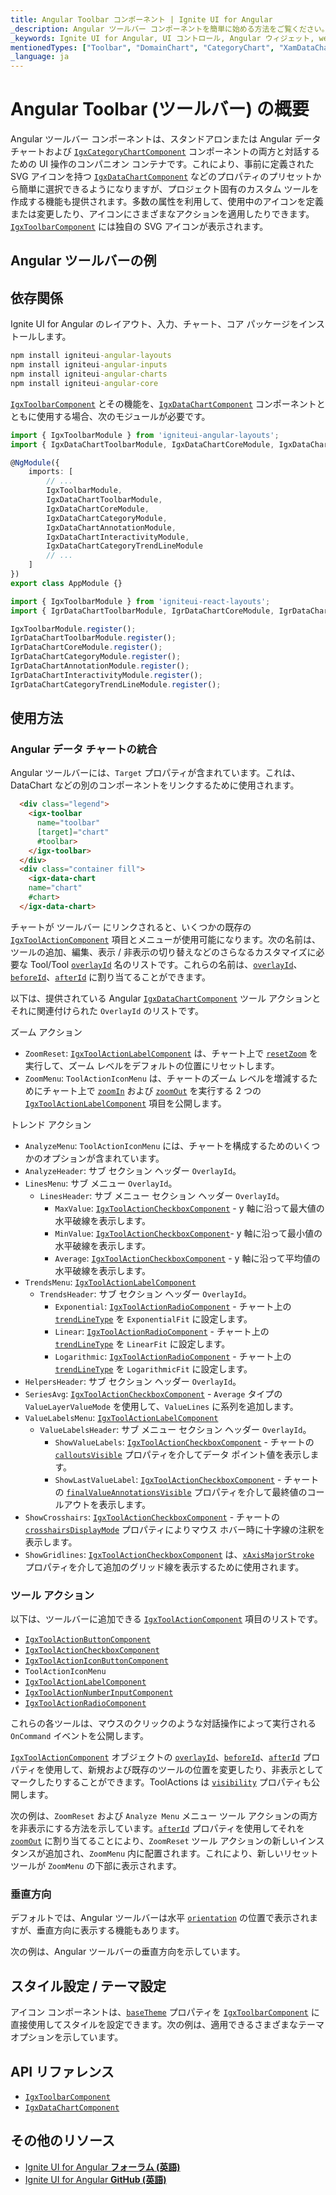 ```yaml
---
title: Angular Toolbar コンポーネント | Ignite UI for Angular
_description: Angular ツールバー コンポーネントを簡単に始める方法をご覧ください。データ チャートと互換性があります。
_keywords: Ignite UI for Angular, UI コントロール, Angular ウィジェット, web ウィジェット, UI ウィジェット, Angular, ネイティブ Angular コンポーネント スイート, ネイティブ Angular コントロール, ネイティブ Angular コンポーネント ライブラリ, Angular ツールバー コンポーネント, Angular ツールバー コントロール
mentionedTypes: ["Toolbar", "DomainChart", "CategoryChart", "XamDataChart"]
_language: ja
---
```


# Angular Toolbar (ツールバー) の概要

Angular ツールバー コンポーネントは、スタンドアロンまたは Angular データ チャートおよび [`IgxCategoryChartComponent`]({environment:dvApiBaseUrl}/products/ignite-ui-angular/api/docs/typescript/latest/classes/igniteui_angular_charts.igxcategorychartcomponent.html) コンポーネントの両方と対話するための UI 操作のコンパニオン コンテナです。これにより、事前に定義された SVG アイコンを持つ [`IgxDataChartComponent`]({environment:dvApiBaseUrl}/products/ignite-ui-angular/api/docs/typescript/latest/classes/igniteui_angular_charts.igxdatachartcomponent.html) などのプロパティのプリセットから簡単に選択できるようになりますが、プロジェクト固有のカスタム ツールを作成する機能も提供されます。多数の属性を利用して、使用中のアイコンを定義または変更したり、アイコンにさまざまなアクションを適用したりできます。[`IgxToolbarComponent`]({environment:dvApiBaseUrl}/products/ignite-ui-angular/api/docs/typescript/latest/classes/igniteui_angular_layouts.igxtoolbarcomponent.html) には独自の SVG アイコンが表示されます。

## Angular ツールバーの例

<code-view style="height: 600px" alt="Angular ツールバーの例"
           data-demos-base-url="{environment:dvDemosBaseUrl}"
                    iframe-src="{environment:dvDemosBaseUrl}/charts/toolbar/actions-built-in-data-chart"
                                                 github-src="charts/toolbar/actions-built-in-data-chart">
</code-view>


## 依存関係

<!-- Angular, WebComponents, React -->

Ignite UI for Angular のレイアウト、入力、チャート、コア パッケージをインストールします。

```cmd
npm install igniteui-angular-layouts
npm install igniteui-angular-inputs
npm install igniteui-angular-charts
npm install igniteui-angular-core
```

[`IgxToolbarComponent`]({environment:dvApiBaseUrl}/products/ignite-ui-angular/api/docs/typescript/latest/classes/igniteui_angular_layouts.igxtoolbarcomponent.html) とその機能を、[`IgxDataChartComponent`]({environment:dvApiBaseUrl}/products/ignite-ui-angular/api/docs/typescript/latest/classes/igniteui_angular_charts.igxdatachartcomponent.html) コンポーネントとともに使用する場合、次のモジュールが必要です。

```ts
import { IgxToolbarModule } from 'igniteui-angular-layouts';
import { IgxDataChartToolbarModule, IgxDataChartCoreModule, IgxDataChartCategoryModule, IgxDataChartAnnotationModule, IgxDataChartInteractivityModule, IgxDataChartCategoryTrendLineModule  } from 'igniteui-angular-charts';

@NgModule({
    imports: [
        // ...
        IgxToolbarModule,
        IgxDataChartToolbarModule,
        IgxDataChartCoreModule,
        IgxDataChartCategoryModule,
        IgxDataChartAnnotationModule,
        IgxDataChartInteractivityModule,
        IgxDataChartCategoryTrendLineModule
        // ...
    ]
})
export class AppModule {}
```

```ts
import { IgxToolbarModule } from 'igniteui-react-layouts';
import { IgrDataChartToolbarModule, IgrDataChartCoreModule, IgrDataChartCategoryModule, IgrDataChartAnnotationModule, IgrDataChartInteractivityModule, IgrDataChartCategoryTrendLineModule  } from 'igniteui-react-charts';

IgxToolbarModule.register();
IgrDataChartToolbarModule.register();
IgrDataChartCoreModule.register();
IgrDataChartCategoryModule.register();
IgrDataChartAnnotationModule.register();
IgrDataChartInteractivityModule.register();
IgrDataChartCategoryTrendLineModule.register();
```

<!-- end:Angular, WebComponents, React -->

## 使用方法

### Angular データ チャートの統合

Angular ツールバーには、`Target` プロパティが含まれています。これは、DataChart などの別のコンポーネントをリンクするために使用されます。

```html
  <div class="legend">
    <igx-toolbar
      name="toolbar"
      [target]="chart"
      #toolbar>
    </igx-toolbar>
  </div>
  <div class="container fill">
    <igx-data-chart
    name="chart"
    #chart>
  </igx-data-chart>
```

チャートが ツールバー にリンクされると、いくつかの既存の [`IgxToolActionComponent`]({environment:dvApiBaseUrl}/products/ignite-ui-angular/api/docs/typescript/latest/classes/igniteui_angular_layouts.igxtoolactioncomponent.html) 項目とメニューが使用可能になります。次の名前は、ツールの追加、編集、表示 / 非表示の切り替えなどのさらなるカスタマイズに必要な Tool/Tool [`overlayId`]({environment:dvApiBaseUrl}/products/ignite-ui-angular/api/docs/typescript/latest/classes/igniteui_angular_layouts.igxtoolactioncomponent.html#overlayid) 名のリストです。これらの名前は、[`overlayId`]({environment:dvApiBaseUrl}/products/ignite-ui-angular/api/docs/typescript/latest/classes/igniteui_angular_layouts.igxtoolactioncomponent.html#overlayid)、[`beforeId`]({environment:dvApiBaseUrl}/products/ignite-ui-angular/api/docs/typescript/latest/classes/igniteui_angular_layouts.igxtoolactioncomponent.html#beforeid)、[`afterId`]({environment:dvApiBaseUrl}/products/ignite-ui-angular/api/docs/typescript/latest/classes/igniteui_angular_layouts.igxtoolactioncomponent.html#afterid) に割り当てることができます。

以下は、提供されている Angular [`IgxDataChartComponent`]({environment:dvApiBaseUrl}/products/ignite-ui-angular/api/docs/typescript/latest/classes/igniteui_angular_charts.igxdatachartcomponent.html) ツール アクションとそれに関連付けられた `OverlayId` のリストです。

ズーム アクション

*   `ZoomReset`: [`IgxToolActionLabelComponent`]({environment:dvApiBaseUrl}/products/ignite-ui-angular/api/docs/typescript/latest/classes/igniteui_angular_layouts.igxtoolactionlabelcomponent.html) は、チャート上で [`resetZoom`]({environment:dvApiBaseUrl}/products/ignite-ui-angular/api/docs/typescript/latest/classes/igniteui_angular_charts.igxseriesviewercomponent.html#resetzoom) を実行して、ズーム レベルをデフォルトの位置にリセットします。
*   `ZoomMenu`: `ToolActionIconMenu` は、チャートのズーム レベルを増減するためにチャート上で [`zoomIn`]({environment:dvApiBaseUrl}/products/ignite-ui-angular/api/docs/typescript/latest/classes/igniteui_angular_charts.igxseriesviewercomponent.html#zoomin) および [`zoomOut`]({environment:dvApiBaseUrl}/products/ignite-ui-angular/api/docs/typescript/latest/classes/igniteui_angular_charts.igxseriesviewercomponent.html#zoomout) を実行する 2 つの [`IgxToolActionLabelComponent`]({environment:dvApiBaseUrl}/products/ignite-ui-angular/api/docs/typescript/latest/classes/igniteui_angular_layouts.igxtoolactionlabelcomponent.html) 項目を公開します。

トレンド アクション

*   `AnalyzeMenu`: `ToolActionIconMenu` には、チャートを構成するためのいくつかのオプションが含まれています。
*   `AnalyzeHeader`: サブ セクション ヘッダー `OverlayId`。
*   `LinesMenu`: サブ メニュー `OverlayId`。
    *   `LinesHeader`: サブ メニュー セクション ヘッダー `OverlayId`。
        *   `MaxValue`: [`IgxToolActionCheckboxComponent`]({environment:dvApiBaseUrl}/products/ignite-ui-angular/api/docs/typescript/latest/classes/igniteui_angular_layouts.igxtoolactioncheckboxcomponent.html) - y 軸に沿って最大値の水平破線を表示します。
        *   `MinValue`: [`IgxToolActionCheckboxComponent`]({environment:dvApiBaseUrl}/products/ignite-ui-angular/api/docs/typescript/latest/classes/igniteui_angular_layouts.igxtoolactioncheckboxcomponent.html)- y 軸に沿って最小値の水平破線を表示します。
        *   `Average`: [`IgxToolActionCheckboxComponent`]({environment:dvApiBaseUrl}/products/ignite-ui-angular/api/docs/typescript/latest/classes/igniteui_angular_layouts.igxtoolactioncheckboxcomponent.html) - y 軸に沿って平均値の水平破線を表示します。
*   `TrendsMenu`: [`IgxToolActionLabelComponent`]({environment:dvApiBaseUrl}/products/ignite-ui-angular/api/docs/typescript/latest/classes/igniteui_angular_layouts.igxtoolactionlabelcomponent.html)
    *   `TrendsHeader`: サブ セクション ヘッダー `OverlayId`。
        *   `Exponential`: [`IgxToolActionRadioComponent`]({environment:dvApiBaseUrl}/products/ignite-ui-angular/api/docs/typescript/latest/classes/igniteui_angular_layouts.igxtoolactionradiocomponent.html) - チャート上の [`trendLineType`]({environment:dvApiBaseUrl}/products/ignite-ui-angular/api/docs/typescript/latest/classes/igniteui_angular_charts.igxdomainchartcomponent.html#trendlinetype) を `ExponentialFit` に設定します。
        *   `Linear`: [`IgxToolActionRadioComponent`]({environment:dvApiBaseUrl}/products/ignite-ui-angular/api/docs/typescript/latest/classes/igniteui_angular_layouts.igxtoolactionradiocomponent.html) - チャート上の [`trendLineType`]({environment:dvApiBaseUrl}/products/ignite-ui-angular/api/docs/typescript/latest/classes/igniteui_angular_charts.igxdomainchartcomponent.html#trendlinetype) を `LinearFit` に設定します。
        *   `Logarithmic`: [`IgxToolActionRadioComponent`]({environment:dvApiBaseUrl}/products/ignite-ui-angular/api/docs/typescript/latest/classes/igniteui_angular_layouts.igxtoolactionradiocomponent.html) - チャート上の [`trendLineType`]({environment:dvApiBaseUrl}/products/ignite-ui-angular/api/docs/typescript/latest/classes/igniteui_angular_charts.igxdomainchartcomponent.html#trendlinetype) を `LogarithmicFit` に設定します。
*   `HelpersHeader`: サブ セクション ヘッダー `OverlayId`。
*   `SeriesAvg`: [`IgxToolActionCheckboxComponent`]({environment:dvApiBaseUrl}/products/ignite-ui-angular/api/docs/typescript/latest/classes/igniteui_angular_layouts.igxtoolactioncheckboxcomponent.html) - `Average` タイプの `ValueLayerValueMode` を使用して、`ValueLines` に系列を追加します。
*   `ValueLabelsMenu`:  [`IgxToolActionLabelComponent`]({environment:dvApiBaseUrl}/products/ignite-ui-angular/api/docs/typescript/latest/classes/igniteui_angular_layouts.igxtoolactionlabelcomponent.html)
    *   `ValueLabelsHeader`: サブ メニュー セクション ヘッダー `OverlayId`。
        *   `ShowValueLabels`: [`IgxToolActionCheckboxComponent`]({environment:dvApiBaseUrl}/products/ignite-ui-angular/api/docs/typescript/latest/classes/igniteui_angular_layouts.igxtoolactioncheckboxcomponent.html) - チャートの [`calloutsVisible`]({environment:dvApiBaseUrl}/products/ignite-ui-angular/api/docs/typescript/latest/classes/igniteui_angular_charts.igxdomainchartcomponent.html#calloutsvisible) プロパティを介してデータ ポイント値を表示します。
        *   `ShowLastValueLabel`: [`IgxToolActionCheckboxComponent`]({environment:dvApiBaseUrl}/products/ignite-ui-angular/api/docs/typescript/latest/classes/igniteui_angular_layouts.igxtoolactioncheckboxcomponent.html) - チャートの [`finalValueAnnotationsVisible`]({environment:dvApiBaseUrl}/products/ignite-ui-angular/api/docs/typescript/latest/classes/igniteui_angular_charts.igxdomainchartcomponent.html#finalvalueannotationsvisible) プロパティを介して最終値のコールアウトを表示します。
*   `ShowCrosshairs`: [`IgxToolActionCheckboxComponent`]({environment:dvApiBaseUrl}/products/ignite-ui-angular/api/docs/typescript/latest/classes/igniteui_angular_layouts.igxtoolactioncheckboxcomponent.html) - チャートの [`crosshairsDisplayMode`]({environment:dvApiBaseUrl}/products/ignite-ui-angular/api/docs/typescript/latest/classes/igniteui_angular_charts.igxdomainchartcomponent.html#crosshairsdisplaymode) プロパティによりマウス ホバー時に十字線の注釈を表示します。
*   `ShowGridlines`: [`IgxToolActionCheckboxComponent`]({environment:dvApiBaseUrl}/products/ignite-ui-angular/api/docs/typescript/latest/classes/igniteui_angular_layouts.igxtoolactioncheckboxcomponent.html) は、[`xAxisMajorStroke`]({environment:dvApiBaseUrl}/products/ignite-ui-angular/api/docs/typescript/latest/classes/igniteui_angular_charts.igxxychartcomponent.html#xaxismajorstroke) プロパティを介して追加のグリッド線を表示するために使用されます。

### ツール アクション

以下は、ツールバーに追加できる [`IgxToolActionComponent`]({environment:dvApiBaseUrl}/products/ignite-ui-angular/api/docs/typescript/latest/classes/igniteui_angular_layouts.igxtoolactioncomponent.html) 項目のリストです。

*   [`IgxToolActionButtonComponent`]({environment:dvApiBaseUrl}/products/ignite-ui-angular/api/docs/typescript/latest/classes/igniteui_angular_layouts.igxtoolactionbuttoncomponent.html)
*   [`IgxToolActionCheckboxComponent`]({environment:dvApiBaseUrl}/products/ignite-ui-angular/api/docs/typescript/latest/classes/igniteui_angular_layouts.igxtoolactioncheckboxcomponent.html)
*   [`IgxToolActionIconButtonComponent`]({environment:dvApiBaseUrl}/products/ignite-ui-angular/api/docs/typescript/latest/classes/igniteui_angular_layouts.igxtoolactioniconbuttoncomponent.html)
*   `ToolActionIconMenu`
*   [`IgxToolActionLabelComponent`]({environment:dvApiBaseUrl}/products/ignite-ui-angular/api/docs/typescript/latest/classes/igniteui_angular_layouts.igxtoolactionlabelcomponent.html)
*   [`IgxToolActionNumberInputComponent`]({environment:dvApiBaseUrl}/products/ignite-ui-angular/api/docs/typescript/latest/classes/igniteui_angular_layouts.igxtoolactionnumberinputcomponent.html)
*   [`IgxToolActionRadioComponent`]({environment:dvApiBaseUrl}/products/ignite-ui-angular/api/docs/typescript/latest/classes/igniteui_angular_layouts.igxtoolactionradiocomponent.html)

これらの各ツールは、マウスのクリックのような対話操作によって実行される `OnCommand` イベントを公開します。

[`IgxToolActionComponent`]({environment:dvApiBaseUrl}/products/ignite-ui-angular/api/docs/typescript/latest/classes/igniteui_angular_layouts.igxtoolactioncomponent.html) オブジェクトの [`overlayId`]({environment:dvApiBaseUrl}/products/ignite-ui-angular/api/docs/typescript/latest/classes/igniteui_angular_layouts.igxtoolactioncomponent.html#overlayid)、[`beforeId`]({environment:dvApiBaseUrl}/products/ignite-ui-angular/api/docs/typescript/latest/classes/igniteui_angular_layouts.igxtoolactioncomponent.html#beforeid)、[`afterId`]({environment:dvApiBaseUrl}/products/ignite-ui-angular/api/docs/typescript/latest/classes/igniteui_angular_layouts.igxtoolactioncomponent.html#afterid) プロパティを使用して、新規および既存のツールの位置を変更したり、非表示としてマークしたりすることができます。ToolActions は [`visibility`]({environment:dvApiBaseUrl}/products/ignite-ui-angular/api/docs/typescript/latest/classes/igniteui_angular_layouts.igxtoolactioncomponent.html#visibility) プロパティも公開します。

次の例は、`ZoomReset` および `Analyze Menu` メニュー ツール アクションの両方を非表示にする方法を示しています。[`afterId`]({environment:dvApiBaseUrl}/products/ignite-ui-angular/api/docs/typescript/latest/classes/igniteui_angular_layouts.igxtoolactioncomponent.html#afterid) プロパティを使用してそれを [`zoomOut`]({environment:dvApiBaseUrl}/products/ignite-ui-angular/api/docs/typescript/latest/classes/igniteui_angular_charts.igxseriesviewercomponent.html#zoomout) に割り当てることにより、`ZoomReset` ツール アクションの新しいインスタンスが追加され、`ZoomMenu` 内に配置されます。これにより、新しいリセット ツールが `ZoomMenu` の下部に表示されます。

<code-view style="height: 600px" alt="Angular Toolbar の例"
           data-demos-base-url="{environment:dvDemosBaseUrl}"
                    iframe-src="{environment:dvDemosBaseUrl}/charts/toolbar/layout-actions-for-data-chart"
                                                 github-src="charts/toolbar/layout-actions-for-data-chart">
</code-view>


### 垂直方向

デフォルトでは、Angular ツールバーは水平 [`orientation`]({environment:dvApiBaseUrl}/products/ignite-ui-angular/api/docs/typescript/latest/classes/igniteui_angular_layouts.igxtoolbarcomponent.html#orientation) の位置で表示されますが、垂直方向に表示する機能もあります。

次の例は、Angular ツールバーの垂直方向を示しています。

<code-view style="height: 600px" alt="Angular 垂直方向"
           data-demos-base-url="{environment:dvDemosBaseUrl}"
                    iframe-src="{environment:dvDemosBaseUrl}/charts/toolbar/layout-in-vertical-orientation"
                                                 github-src="charts/toolbar/layout-in-vertical-orientation">
</code-view>


## スタイル設定 / テーマ設定

アイコン コンポーネントは、[`baseTheme`]({environment:dvApiBaseUrl}/products/ignite-ui-angular/api/docs/typescript/latest/classes/igniteui_angular_layouts.igxtoolbarcomponent.html#basetheme) プロパティを [`IgxToolbarComponent`]({environment:dvApiBaseUrl}/products/ignite-ui-angular/api/docs/typescript/latest/classes/igniteui_angular_layouts.igxtoolbarcomponent.html) に直接使用してスタイルを設定できます。次の例は、適用できるさまざまなテーマ オプションを示しています。

<code-view style="height: 70px" alt="Angular Toolbar スタイル設定/テーマ設定"
           data-demos-base-url="{environment:dvDemosBaseUrl}"
                    iframe-src="{environment:dvDemosBaseUrl}/charts/toolbar/theming"
                                                 github-src="charts/toolbar/theming">
</code-view>


## API リファレンス

*   [`IgxToolbarComponent`]({environment:dvApiBaseUrl}/products/ignite-ui-angular/api/docs/typescript/latest/classes/igniteui_angular_layouts.igxtoolbarcomponent.html)
*   [`IgxDataChartComponent`]({environment:dvApiBaseUrl}/products/ignite-ui-angular/api/docs/typescript/latest/classes/igniteui_angular_charts.igxdatachartcomponent.html)

## その他のリソース

*   [Ignite UI for Angular **フォーラム (英語)**](https://www.infragistics.com/community/forums/f/ignite-ui-for-angular)
*   [Ignite UI for Angular **GitHub (英語)**](https://github.com/IgniteUI/igniteui-angular)
